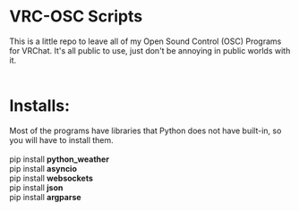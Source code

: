 # VRC-OSC Scripts
This is a little repo to leave all of my Open Sound Control (OSC) Programs for VRChat. It's all public to use, just don't be annoying in public worlds with it. <br/>
<br/>
# Installs:
Most of the programs have libraries that Python does not have built-in, so you will have to install them.<br/><br/>
pip install **python_weather** <br/>
pip install **asyncio** <br/>
pip install **websockets**<br/>
pip install **json**<br/>
pip install **argparse**<br/>

